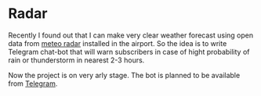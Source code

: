 # Radar

Recently I found out that I can make very clear weather forecast using open data from [meteo radar](http://radar.veg.by/kiev/) installed in the airport. So the idea is to write Telegram chat-bot that will warn subscribers in case of hight probability of rain or thunderstorm in nearest 2-3 hours.

Now the project is on very arly stage. The bot is planned to be available from [Telegram](http://t.me/radarmet_bot).